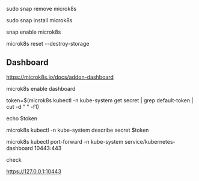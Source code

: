 sudo snap remove microk8s 

sudo snap install microk8s


snap enable microk8s

microk8s reset --destroy-storage


## Dashboard


https://microk8s.io/docs/addon-dashboard


microk8s enable dashboard

token=$(microk8s kubectl -n kube-system get secret | grep default-token | cut -d " " -f1)


echo $token

microk8s kubectl -n kube-system describe secret $token

microk8s kubectl port-forward -n kube-system service/kubernetes-dashboard 10443:443

check 

 https://127.0.0.1:10443
